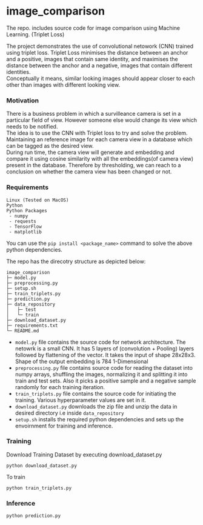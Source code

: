 # image_comparison
The repo. includes source code for image comparison using Machine Learning. (Triplet Loss)

The project demonstrates the use of convolutional netowork (CNN) trained using triplet loss. Triplet Loss minimises the distance between an anchor and a positive, images that contain same identity, and maximises the distance between the anchor and a negative, images that contain different identities.<br />
Conceptually it means, similar looking images should appear closer to each other than images with different looking view.

### Motivation
There is a business problem in which a survilleance camera is set in a particular field of view. However someone else would change its view which needs to be notified.<br />
The idea is to use the CNN with Triplet loss to try and solve the problem. Maintaining an reference image for each camera view in a database which can be tagged as the desired view.<br />
During run time, the camera view will generate and embedding and compare it using cosine similarity with all the embeddings(of camera view) present in the database. Therefore by thresholding, we can reach to a conclusion on whether the camera view has been changed or not.

### Requirements
```
Linux (Tested on MacOS)
Python
Python Packages
 - numpy
 - requests
 - TensorFlow
 - matplotlib
 ```
 You can use the `pip install <package_name>` command to solve the above python dependencies.
 
 The repo has the direcotry structure as depicted below:
```
image_comparison
├─ model.py
├─ preprocessing.py
├─ setup.sh
├─ train_triplets.py
├─ prediction.py
├─ data_repository
│   ├─ test
│   └─ train
├─ download_dataset.py
├─ requirements.txt
└─ README.md
```
- `model.py` file contains the source code for network architecture. The netowrk is a small CNN. It has 5 layers of (convolution + Pooling) layers followed by flattening of the vector. It takes the input of shape 28x28x3. Shape of the output embedding is 784 1-Dimensional
- `preprocessing.py` file contains source code for reading the dataset into numpy arrays, shuffling the images, normalizing it and splitting it into train and test sets. Also it picks a positive sample and a negative sample randomly for each training iteration.
- `train_triplets.py` file contains the source code for initiating the training. Various hyperparameter values are set in it.
- `download_dataset.py` downloads the zip file and unzip the data in desired directory i.e inside `data_repository`
- `setup.sh` installs the required python dependencies and sets up the envoirnment for training and inference.

### Training
Download Training Dataset by executing download_dataset.py
```
python download_dataset.py
```

To train
```
python train_triplets.py 
```
### Inference
```
python prediction.py
```
